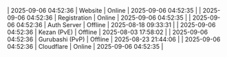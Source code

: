 | 2025-09-06 04:52:36 | Website | Online | 2025-09-06 04:52:35 |
| 2025-09-06 04:52:36 | Registration | Online | 2025-09-06 04:52:35 |
| 2025-09-06 04:52:36 | Auth Server | Offline | 2025-08-18 09:33:31 |
| 2025-09-06 04:52:36 | Kezan (PvE) | Offline | 2025-08-03 17:58:02 |
| 2025-09-06 04:52:36 | Gurubashi (PvP) | Offline | 2025-08-23 21:44:06 |
| 2025-09-06 04:52:36 | Cloudflare | Online | 2025-09-06 04:52:35 |
